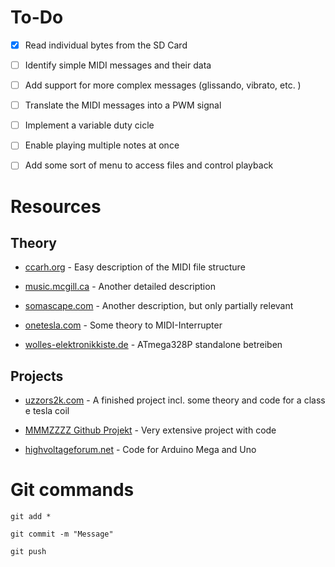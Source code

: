 # To-Do

- [x] Read individual bytes from the SD Card
- [ ] Identify simple MIDI messages and their data
- [ ] Add support for more complex messages (glissando, vibrato, etc. )
- [ ] Translate the MIDI messages into a PWM signal
- [ ] Implement a variable duty cicle
- [ ] Enable playing multiple notes at once
- [ ] Add some sort of menu to access files and control playback


# Resources

## Theory

* [ccarh.org](http://www.ccarh.org/courses/253/handout/smf/) - Easy description of the MIDI file structure

* [music.mcgill.ca](http://www.music.mcgill.ca/~ich/classes/mumt306/StandardMIDIfileformat.html) - Another detailed description

* [somascape.com](http://www.somascape.org/midi/tech/mfile.html) - Another description, but only partially relevant

* [onetesla.com](http://onetesla.com/tesla-coil-faq) - Some theory to MIDI-Interrupter  

* [wolles-elektronikkiste.de](https://wolles-elektronikkiste.de/atmega328p-standalone-betreiben) - ATmega328P standalone betreiben


## Projects

* [uzzors2k.com](http://uzzors2k.com/index.php?page=midiinterrupter) - A finished project incl. some theory and code for a class e tesla coil

* [MMMZZZZ Github Projekt](https://github.com/MMMZZZZ/Syntherrupter/tree/dev/Documentation/Wiki#readme) - Very extensive project with code

* [highvoltageforum.net](https://highvoltageforum.net/index.php?topic=105.msg557#msg557) - Code for Arduino Mega and Uno


# Git commands

`git add *`

`git commit -m "Message"`

`git push`
